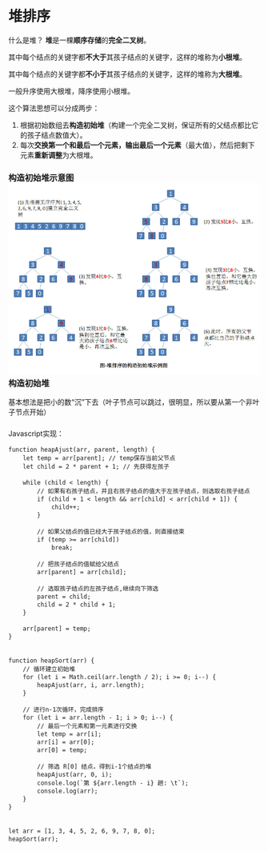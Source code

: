 # 堆排序

什么是堆？ **堆**是一棵**顺序存储**的**完全二叉树**。

其中每个结点的关键字都**不大于**其孩子结点的关键字，这样的堆称为**小根堆**。

其中每个结点的关键字都**不小于**其孩子结点的关键字，这样的堆称为**大根堆**。

一般升序使用大根堆，降序使用小根堆。

这个算法思想可以分成两步：

1. 根据初始数组去**构造初始堆**（构建一个完全二叉树，保证所有的父结点都比它的孩子结点数值大）。
2. 每次**交换第一个和最后一个元素，输出最后一个元素**（最大值），然后把剩下元素**重新调整**为大根堆。

### 构造初始堆示意图![](/assets/heap_sort.jpg)构造初始堆

基本想法是把小的数“沉”下去（叶子节点可以跳过，很明显，所以要从第一个非叶子节点开始）

### 

Javascript实现：

    function heapAjust(arr, parent, length) {
        let temp = arr[parent]; // temp保存当前父节点
        let child = 2 * parent + 1; // 先获得左孩子

        while (child < length) {
            // 如果有右孩子结点，并且右孩子结点的值大于左孩子结点，则选取右孩子结点
            if (child + 1 < length && arr[child] < arr[child + 1]) {
                child++;
            }

            // 如果父结点的值已经大于孩子结点的值，则直接结束
            if (temp >= arr[child])
                break;

            // 把孩子结点的值赋给父结点
            arr[parent] = arr[child];

            // 选取孩子结点的左孩子结点,继续向下筛选
            parent = child;
            child = 2 * child + 1;
        }

        arr[parent] = temp;
    }


    function heapSort(arr) {
        // 循环建立初始堆
        for (let i = Math.ceil(arr.length / 2); i >= 0; i--) {
            heapAjust(arr, i, arr.length);
        }

        // 进行n-1次循环，完成排序
        for (let i = arr.length - 1; i > 0; i--) {
            // 最后一个元素和第一元素进行交换
            let temp = arr[i];
            arr[i] = arr[0];
            arr[0] = temp;

            // 筛选 R[0] 结点，得到i-1个结点的堆
            heapAjust(arr, 0, i);
            console.log(`第 ${arr.length - i} 趟: \t`);
            console.log(arr);
        }
    }


    let arr = [1, 3, 4, 5, 2, 6, 9, 7, 8, 0];
    heapSort(arr);



